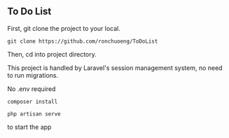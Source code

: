 ## To Do List

First, git clone the project to your local.

```
git clone https://github.com/ronchuoeng/ToDoList
```
Then, cd into project directory.

This project is handled by Laravel's session management system, no need to run migrations.

No .env required

```Terminal
composer install
```
```Terminal
php artisan serve
```
to start the app
